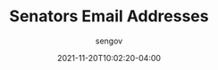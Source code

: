 ---
date: 2021-11-20T10:02:20-04:00
title: "Senators Email Addresses"
seo_title: "Senators Email Addresses"
description: This is a list of email addresses for all current US Senators. Most senators provide an email form on their website rather than a direct email address.
author: sengov
image:
video:
url:
weight: 0
type: "page"
layout: jokes

---